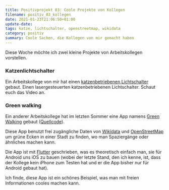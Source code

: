 ```yaml
---
title: Positivprojekt 03: Coole Projekte von Kollegen
filename: positiv_03_kollegen
date: 2021-01-23T21:06:50+01:00
update-date:
tags: katze, lichtschalter, openstreetmap, wikidata
category: positiv
summary: Coole Sachen, die Kollegen von mir gemacht haben
---
```


Diese Woche möchte ich zwei kleine Projekte von Arbeitskollegen vorstellen.

### Katzenlichtschalter

Ein Arbeitskollege von mir hat einen [katzenbetriebenen Lichtschalter](https://youtu.be/cA4oxMm9nWc) gebaut. Einen lasergesteuerten katzenbetriebenen Lichtschalter. Schaut euch das Video an.

### Green walking

Ein anderer Arbeitskollege hat im letzten Sommer eine App namens [Green Walking](https://play.google.com/store/apps/details?id=org.xennis.apps.green_walking) gebaut ([Quellcode](https://github.com/Xennis/green-walking)).

Diese App benutzt frei zugängliche Daten von [Wikidata](https://www.wikidata.org/wiki/Wikidata:Main_Page) und [OpenStreetMap](https://www.openstreetmap.org/) um grüne Ecken in einer Stadt zu finden, wo man Spaziergänge oder ähnliches machen kann.

Die App ist mit [Flutter](https://flutter.dev/) geschrieben, was es theoretisch einfach man, sie für Android uns iOS zu bauen (wobei der letzte Stand, den ich kenne, ist, dass der Kollege kein iPhone zum Testen hat und er die App bisher nur für Android gebaut hat).

Ich finde, diese App ist ein schönes Beispiel, was man mit freien Informationen cooles machen kann.
